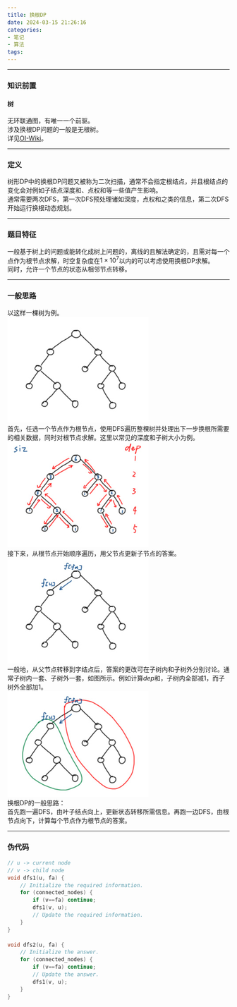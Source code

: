 ```yaml
---
title: 换根DP
date: 2024-03-15 21:26:16
categories: 
- 笔记
- 算法
tags: 
---
```


---
### 知识前置
#### 树
无环联通图，有唯一一个前驱。  
涉及换根DP问题的一般是无根树。  
详见[OI-Wiki](https://oi-wiki.org/graph/tree-basic/)。

---
### 定义
树形DP中的换根DP问题又被称为二次扫描，通常不会指定根结点，并且根结点的变化会对例如子结点深度和、点权和等一些值产生影响。  
通常需要两次DFS，第一次DFS预处理诸如深度，点权和之类的信息，第二次DFS开始运行换根动态规划。

---
### 题目特征
一般基于树上的问题或能转化成树上问题的，离线的且解法确定的，且需对每一个点作为根节点求解，时空复杂度在$1\times10^7$以内的可以考虑使用换根DP求解。  
同时，允许一个节点的状态从相邻节点转移。

---
### 一般思路
以这样一棵树为例。  
<img src="../../img/17-01.jpg" alt="17-01" style="zoom:100%;" />  
首先，任选一个节点作为根节点，使用DFS遍历整棵树并处理出下一步换根所需要的相关数据，同时对根节点求解。这里以常见的深度和子树大小为例。  
<img src="../../img/17-02.jpg" alt="17-02" style="zoom:100%;" />  
接下来，从根节点开始顺序遍历，用父节点更新子节点的答案。  
<img src="../../img/17-03.jpg" alt="17-03" style="zoom:100%;" />  
一般地，从父节点转移到字结点后，答案的更改可在子树内和子树外分别讨论。通常子树内一套、子树外一套，如图所示。例如计算$dep$和，子树内全部减$1$，而子树外全部加$1$。  
<img src="../../img/17-04.jpg" alt="17-04" style="zoom:100%;" />  
换根DP的一般思路：  
首先跑一遍DFS，由叶子结点向上，更新状态转移所需信息。再跑一边DFS，由根节点向下，计算每个节点作为根节点的答案。

---
### 伪代码
```cpp
// u -> current node
// v -> child node
void dfs1(u, fa) {
	// Initialize the required information.
	for (connected_nodes) {
		if (v==fa) continue;
		dfs1(v, u);
		// Update the required information.
	}
}

void dfs2(u, fa) {
	// Initialize the answer.
	for (connected_nodes) {
		if (v==fa) continue;
		// Update the answer.
		dfs1(v, u);
	}
}
```
